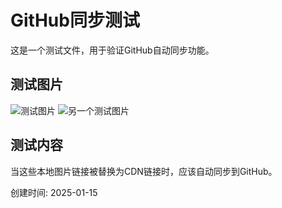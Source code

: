 # GitHub同步测试

这是一个测试文件，用于验证GitHub自动同步功能。

## 测试图片

![测试图片](https://imagedelivery.net/iqhdh0ldGkFjXHYL9m4X8w/2d014479-6a32-4c7b-86e4-7e51abc1f800/public)
![另一个测试图片](attachments/sample.jpg)

## 测试内容

当这些本地图片链接被替换为CDN链接时，应该自动同步到GitHub。

创建时间: 2025-01-15